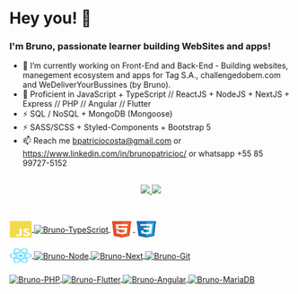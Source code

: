 # Hey you! 👋

### I'm Bruno, passionate learner building WebSites and apps!


- 🔭 I’m currently working on Front-End and Back-End - Building websites, manegement ecosystem and apps for Tag S.A., challengedobem.com and WeDeliverYourBussines (by Bruno). 
- 🌱 Proficient in JavaScript + TypeScript // ReactJS + NodeJS + NextJS + Express // PHP // Angular // Flutter 
- ⚡ SQL / NoSQL + MongoDB (Mongoose) 
- ⚡ SASS/SCSS + Styled-Components + Bootstrap 5
- 📫 Reach me bpatriciocosta@gmail.com or https://www.linkedin.com/in/brunopatricioc/ or whatsapp +55 85 99727-5152

##

<div align="center">

  <a href="https://github.com/devbpatriciocosta">
  <img height="180em" src="https://github-readme-stats.vercel.app/api?username=devbpatriciocosta&show_icons=true&theme=dark&include_all_commits=true&count_private=true"/>
  <img height="180em" src="https://github-readme-stats.vercel.app/api/top-langs/?username=devbpatriciocosta&layout=compact&langs_count=7&theme=dark"/>
  
</div>

##

<div style="display: inline_block"><br>

  <img align="center" alt="Bruno-Js" height="30" width="40" src="https://raw.githubusercontent.com/devicons/devicon/master/icons/javascript/javascript-plain.svg">
  <img align="center" alt="Bruno-TypeScript" height="30" width="40" src="https://cdn.worldvectorlogo.com/logos/typescript-2.svg">
  <img align="center" alt="Bruno-HTML" height="30" width="40" src="https://raw.githubusercontent.com/devicons/devicon/master/icons/html5/html5-original.svg">
  <img align="center" alt="Bruno-CSS" height="30" width="40" src="https://raw.githubusercontent.com/devicons/devicon/master/icons/css3/css3-original.svg">
  <br></br>
  <img align="center" alt="Bruno-React" height="30" width="40" src="https://raw.githubusercontent.com/devicons/devicon/master/icons/react/react-original.svg">
  <img align="center" alt="Bruno-Node" height="30" width="40" src="https://www.svgrepo.com/download/354119/nodejs-icon.svg">
  <img align="center" alt="Bruno-Next" height="30" width="40" src="https://www.svgrepo.com/show/368858/nextjs.svg">
  <img align="center" alt="Bruno-Git" height="30" width="40" src="https://www.logo.wine/a/logo/GitHub/GitHub-Logo.wine.svg">
  <br></br>
  <img align="center" alt="Bruno-PHP" height="30" width="40" src="https://upload.wikimedia.org/wikipedia/commons/thumb/2/27/PHP-logo.svg/1280px-PHP-logo.svg.png">
  <img align="center" alt="Bruno-Flutter" height="30" width="40" src="https://www.svgrepo.com/show/376318/flutter.svg">
  <img align="center" alt="Bruno-Angular" height="30" width="40" src="https://angular.io/assets/images/logos/angularjs/AngularJS-Shield.svg">
  <img align="center" alt="Bruno-MariaDB" height="30" width="40" src="https://mariadb.com/wp-content/uploads/2019/11/mariadb-logo-vert_blue-transparent.png">
  
</div>
